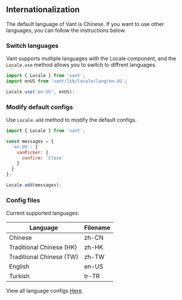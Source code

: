 ## Internationalization
The default language of Vant is Chinese. If you want to use other languages, you can follow the instructions below.

### Switch languages
Vant supports multiple languages with the Locale component, and the `Locale.use` method allows you to switch to diffrent languages.

```js
import { Locale } from 'vant';
import enUS from 'vant/lib/locale/lang/en-US';

Locale.use('en-US', enUS);
```

### Modify default configs
Use `Locale.add` method to modify the default configs.

```js
import { Locale } from 'vant';

const messages = {
  'en-US': {
    vanPicker: {
      confirm: 'Close'
    }
  }
};

Locale.add(messages);
```

### Config files
Current supported languages:

| Language | Filename |
|------|------|
| Chinese | zh-CN |
| Traditional Chinese (HK) | zh-HK |
| Traditional Chinese (TW) | zh-TW |
| English | en-US |
| Turkish | tr-TR |

View all language configs [Here](https://github.com/youzan/vant/tree/dev/packages/locale/lang).
